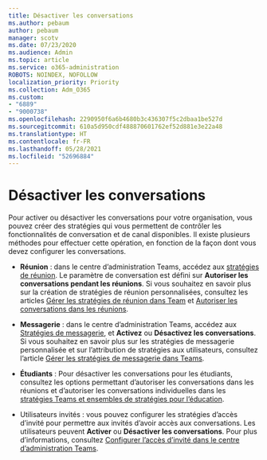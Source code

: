 ```yaml
---
title: Désactiver les conversations
ms.author: pebaum
author: pebaum
manager: scotv
ms.date: 07/23/2020
ms.audience: Admin
ms.topic: article
ms.service: o365-administration
ROBOTS: NOINDEX, NOFOLLOW
localization_priority: Priority
ms.collection: Adm_O365
ms.custom:
- "6889"
- "9000738"
ms.openlocfilehash: 2290950f6a6b4680b3c436307f5c2dbaa1be527d
ms.sourcegitcommit: 610a5d950cdf488870601762ef52d881e3e22a48
ms.translationtype: HT
ms.contentlocale: fr-FR
ms.lasthandoff: 05/28/2021
ms.locfileid: "52696884"
---
```

# <a name="disable-chat"></a>Désactiver les conversations

Pour activer ou désactiver les conversations pour votre organisation, vous pouvez créer des stratégies qui vous permettent de contrôler les fonctionnalités de conversation et de canal disponibles. Il existe plusieurs méthodes pour effectuer cette opération, en fonction de la façon dont vous devez configurer les conversations.

- **Réunion** : dans le centre d’administration Teams, accédez aux [stratégies de réunion](https://admin.teams.microsoft.com/). Le paramètre de conversation est défini sur **Autoriser les conversations pendant les réunions**. Si vous souhaitez en savoir plus sur la création de stratégies de réunion personnalisées, consultez les articles [Gérer les stratégies de réunion dans Team](/microsoftteams/meeting-policies-in-teams) et [Autoriser les conversations dans les réunions](/microsoftteams/meeting-policies-in-teams#allow-chat-in-meetings).

- **Messagerie** : dans le centre d’administration Teams, accédez aux [Stratégies de messagerie](https://admin.teams.microsoft.com/), et **Activez** ou **Désactivez les conversations**. Si vous souhaitez en savoir plus sur les stratégies de messagerie personnalisée et sur l’attribution de stratégies aux utilisateurs, consultez l’article [Gérer les stratégies de messagerie dans Teams](/microsoftteams/messaging-policies-in-teams).

- **Étudiants** : Pour désactiver les conversations pour les étudiants, consultez les options permettant d’autoriser les conversations dans les réunions et d’autoriser les conversations individuelles dans les [stratégies Teams et ensembles de stratégies pour l’éducation](/microsoftteams/policy-packages-edu).

- Utilisateurs invités : vous pouvez configurer les stratégies d’accès d’invité pour permettre aux invités d’avoir accès aux conversations. Les utilisateurs peuvent **Activer** ou **Désactiver les conversations**. Pour plus d’informations, consultez [Configurer l’accès d’invité dans le centre d’administration Teams](/microsoftteams/set-up-guests#configure-guest-access-in-the-teams-admin-center).




